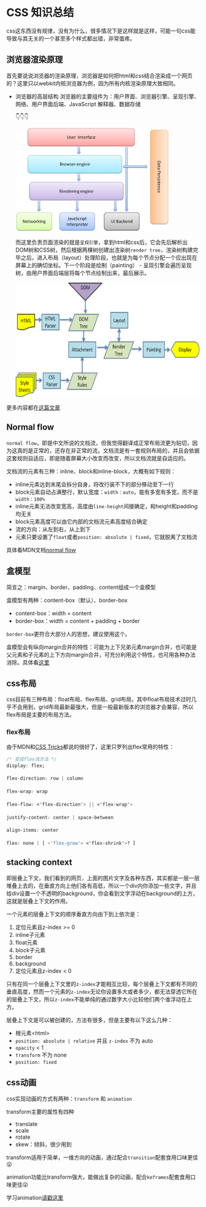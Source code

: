 # CSS 知识总结
css这东西没有规律，没有为什么，很多情况下是这样就是这样，可能一句css能导致与其无关的一个甚至多个样式都出错，非常蛋疼。

## 浏览器渲染原理
首先要说说浏览器的渲染原理，浏览器是如何把html和css结合渲染成一个网页的？这里只以webkit内核浏览器为例，因为所有内核渲染原理大致相同。

  * 浏览器的高层结构
    浏览器的主要组件为：用户界面、浏览器引擎、呈现引擎、网络、用户界面后端、JavaScript 解释器、数据存储

    :point_down::point_down::point_down:

    <img src="./img/layers.png" width="400"/>

    而这里负责页面渲染的就是`呈现引擎`，拿到html和css后，它会先后解析出DOM树和CSS树，然后根据两棵树创建出渲染树`render tree`，渲染树构建完毕之后，进入布局（layout）处理阶段，也就是为每个节点分配一个应出现在屏幕上的确切坐标。下一个阶段是绘制（painting） - 呈现引擎会遍历呈现树，由用户界面后端层将每个节点绘制出来，最后展示。

    <img src="./img/webkitflow.png" height="300"/>

更多内容都在[这篇文章](https://www.html5rocks.com/zh/tutorials/internals/howbrowserswork/#The_main_flow)

## Normal flow
`normal flow`，即是中文所说的文档流，但我觉得翻译成正常布局流更为贴切，因为这真的是正常的，还存在非正常的流。文档流是有一套规则布局的，并且会依据这套规则自适应，即是随着屏幕大小改变而改变，所以文档流就是自适应的。

文档流的元素有三种：inline、block和inline-block，大概有如下规则：
  * inline元素达到末尾会拆分自身，将改行装不下的部分移动至下一行
  * block元素自动占满整行，默认宽度：`width：auto`，能有多宽有多宽，而不是`width：100%`
  * inline元素无法改变宽高，高度由`line-height`间接确定，和height和padding均无关
  * block元素高度可以由它内部的文档流元素高度结合确定
  * 流的方向：从左到右，从上到下
  * 元素只要设置了`float`或者`position: absolute | fixed`，它就脱离了文档流

具体看MDN文档[normal flow](https://developer.mozilla.org/zh-CN/docs/Learn/CSS/CSS_layout/Normal_Flow)

## 盒模型
简言之：margin、border、padding、content组成一个盒模型

盒模型有两种：content-box（默认）、border-box
  * content-box：width = content
  * border-box：width = content + padding + border

`border-box`更符合大部分人的思想，建议使用这个。

盒模型会有纵向margin合并的特性：可能为上下兄弟元素margin合并，也可能是父元素和子元素的上下方向margin合并，可充分利用这个特性，也可用各种办法消除。具体看[这里](https://css-tricks.com/almanac/properties/m/margin/)

## css布局
css目前有三种布局：float布局、flex布局、grid布局，其中float布局技术过时几乎不会用到，grid布局最新最强大，但是一般最新版本的浏览器才会兼容，所以flex布局是主要的布局方法。

### flex布局
由于MDN和[CSS Tricks](https://css-tricks.com/snippets/css/a-guide-to-flexbox/)都说的很好了，这里只罗列出flex常用的特性：

```css
/* 变成flex流方法 */
display: flex;  

flex-direction: row | column

flex-wrap: wrap

flex-flow: <'flex-direction'> || <'flex-wrap'>

justify-content: center | space-between

align-items: center

flex: none | [ <'flex-grow'> <'flex-shrink'>? ]
```

## stacking context
即层叠上下文，我们看到的网页，上面的图片文字及各种东西，其实都是一层一层堆叠上去的，在垂直方向上他们各有高低，所以一个div内你添加一些文字，并且给div设置一个不透明的background，你会看到文字浮动在background的上方，这就是层叠上下文的作用。

一个元素的层叠上下文的顺序垂直方向由下到上依次是：

  1. 定位元素且z-index >= 0
  2. inline子元素
  3. float元素
  4. block子元素
  5. border
  6. background
  7. 定位元素且z-index < 0

只有在同一个层叠上下文里的`z-index`才能相互比较，每个层叠上下文都有不同的垂直高度，然而一个元素的`z-index`无论你设置多大或者多少，都无法穿透它所在的层叠上下文，所以`z-index`不能单纯的通过数字大小比较他们两个谁浮动在上方。

层叠上下文是可以被创建的，方法有很多，但是主要有以下这么几种：

  * 根元素\<html\>
  * `position: absolute | relative` 并且 `z-index` 不为 auto
  * `opacity` < 1
  * `transform` 不为 none
  * `position: fixed`

## css动画
css实现动画的方式有两种：`transform` 和 `animation`

transform主要的属性有四种

  * translate
  * scale
  * rotate
  * skew：倾斜，很少用到

transform适用于简单，一维方向的动画，通过配合`transition`配套食用口味更佳:open_mouth:

animation功能比transform强大，能做出复杂的动画，配合`keframes`配套食用口味更佳:open_mouth:

学习animation[请戳这里](https://css-tricks.com/almanac/properties/a/animation/)